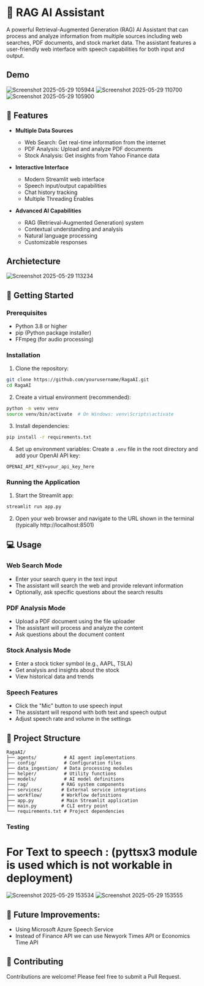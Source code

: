 # 🤖 RAG AI Assistant

A powerful Retrieval-Augmented Generation (RAG) AI Assistant that can process and analyze information from multiple sources including web searches, PDF documents, and stock market data. The assistant features a user-friendly web interface with speech capabilities for both input and output.

## Demo

![Screenshot 2025-05-29 105944](https://github.com/user-attachments/assets/496943a5-67a9-41d4-8c4f-31437c105a9c)
![Screenshot 2025-05-29 110700](https://github.com/user-attachments/assets/ae0e0775-4152-4c70-bfbb-c15bff4a83dd)
![Screenshot 2025-05-29 105900](https://github.com/user-attachments/assets/f2eb3ed6-666d-4950-8b49-cf67c1d8cf18)




## 🌟 Features

- **Multiple Data Sources**
  - Web Search: Get real-time information from the internet
  - PDF Analysis: Upload and analyze PDF documents
  - Stock Analysis: Get insights from Yahoo Finance data

- **Interactive Interface**
  - Modern Streamlit web interface
  - Speech input/output capabilities
  - Chat history tracking
  - Multiple Threading Enables

- **Advanced AI Capabilities**
  - RAG (Retrieval-Augmented Generation) system
  - Contextual understanding and analysis
  - Natural language processing
  - Customizable responses

## Archietecture

![Screenshot 2025-05-29 113234](https://github.com/user-attachments/assets/bbf0213d-2788-40ca-9b54-580b002c7294)



## 🚀 Getting Started

### Prerequisites

- Python 3.8 or higher
- pip (Python package installer)
- FFmpeg (for audio processing)

### Installation

1. Clone the repository:
```bash
git clone https://github.com/yourusername/RagaAI.git
cd RagaAI
```

2. Create a virtual environment (recommended):
```bash
python -m venv venv
source venv/bin/activate  # On Windows: venv\Scripts\activate
```

3. Install dependencies:
```bash
pip install -r requirements.txt
```

4. Set up environment variables:
Create a `.env` file in the root directory and add your OpenAI API key:
```
OPENAI_API_KEY=your_api_key_here
```

### Running the Application

1. Start the Streamlit app:
```bash
streamlit run app.py
```

2. Open your web browser and navigate to the URL shown in the terminal (typically http://localhost:8501)

## 💻 Usage

### Web Search Mode
- Enter your search query in the text input
- The assistant will search the web and provide relevant information
- Optionally, ask specific questions about the search results

### PDF Analysis Mode
- Upload a PDF document using the file uploader
- The assistant will process and analyze the content
- Ask questions about the document content

### Stock Analysis Mode
- Enter a stock ticker symbol (e.g., AAPL, TSLA)
- Get analysis and insights about the stock
- View historical data and trends

### Speech Features
- Click the "Mic" button to use speech input
- The assistant will respond with both text and speech output
- Adjust speech rate and volume in the settings

## 📁 Project Structure

```
RagaAI/
├── agents/          # AI agent implementations
├── config/          # Configuration files
├── data_ingestion/  # Data processing modules
├── helper/          # Utility functions
├── models/          # AI model definitions
├── rag/            # RAG system components
├── services/       # External service integrations
├── workflow/       # Workflow definitions
├── app.py          # Main Streamlit application
├── main.py         # CLI entry point
└── requirements.txt # Project dependencies
```



### Testing

# For Text to speech : (pyttsx3 module is used which is not workable in deployment)
![Screenshot 2025-05-29 153534](https://github.com/user-attachments/assets/c4260e24-fb2f-4cea-a032-7043442028d6)
![Screenshot 2025-05-29 153555](https://github.com/user-attachments/assets/092ed1bd-dd4a-42ec-bbdf-fc476728d4e7)


## 📝 Future Improvements:
- Using Microsoft Azure Speech Service
- Instead of Finance API we can use Newyork Times API or Economics Time API


## 🤝 Contributing

Contributions are welcome! Please feel free to submit a Pull Request.
